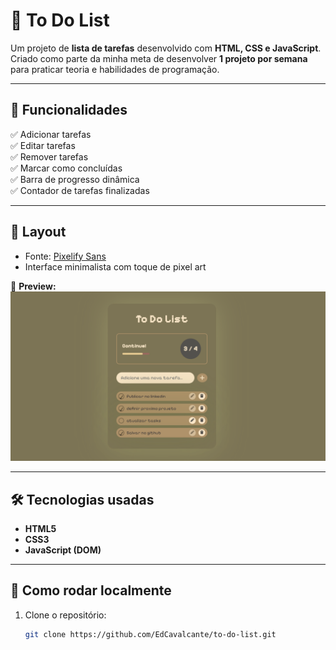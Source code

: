 # 📝 To Do List

Um projeto de **lista de tarefas** desenvolvido com **HTML, CSS e JavaScript**.  
Criado como parte da minha meta de desenvolver **1 projeto por semana** para praticar teoria e habilidades de programação.

---

## 🚀 Funcionalidades
✅ Adicionar tarefas  
✅ Editar tarefas  
✅ Remover tarefas  
✅ Marcar como concluídas  
✅ Barra de progresso dinâmica  
✅ Contador de tarefas finalizadas  

---

## 🎨 Layout
- Fonte: [Pixelify Sans](https://fonts.google.com/specimen/Pixelify+Sans)  
- Interface minimalista com toque de pixel art

📸 **Preview:**  
![preview](./screenshot.png.png) 

---

## 🛠️ Tecnologias usadas
- **HTML5**
- **CSS3**
- **JavaScript (DOM)**

---

## 📌 Como rodar localmente
1. Clone o repositório:
   ```bash
   git clone https://github.com/EdCavalcante/to-do-list.git
